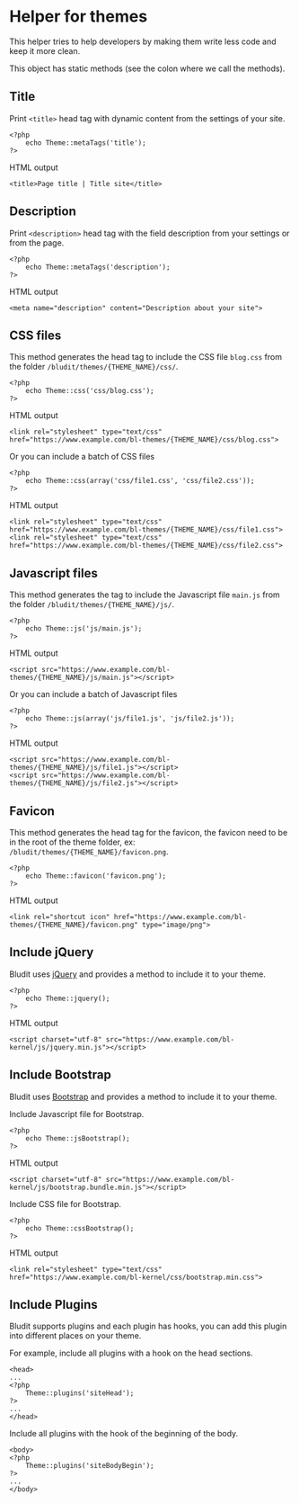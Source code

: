 # Helper for themes
<!-- position: 100 -->


This helper tries to help developers by making them write less code and keep it more clean.

This object has static methods (see the colon where we call the methods).

<h2 id="title">Title</h2>

Print `<title>` head tag with dynamic content from the settings of your site.
```
<?php
	echo Theme::metaTags('title');
?>
```

HTML output
```
<title>Page title | Title site</title>
```

<h2 id="description">Description</h2>

Print `<description>` head tag with the field description from your settings or from the page.
```
<?php
	echo Theme::metaTags('description');
?>
```

HTML output
```
<meta name="description" content="Description about your site">
```

<h2 id="css-files">CSS files</h2>

This method generates the head tag to include the CSS file `blog.css` from the folder `/bludit/themes/{THEME_NAME}/css/`.
```
<?php
	echo Theme::css('css/blog.css');
?>
```

HTML output
```
<link rel="stylesheet" type="text/css" href="https://www.example.com/bl-themes/{THEME_NAME}/css/blog.css">
```

Or you can include a batch of CSS files
```
<?php
	echo Theme::css(array('css/file1.css', 'css/file2.css'));
?>
```

HTML output
```
<link rel="stylesheet" type="text/css" href="https://www.example.com/bl-themes/{THEME_NAME}/css/file1.css">
<link rel="stylesheet" type="text/css" href="https://www.example.com/bl-themes/{THEME_NAME}/css/file2.css">
```

<h2 id="javascript-files">Javascript files</h2>

This method generates the tag to include the Javascript file `main.js` from the folder `/bludit/themes/{THEME_NAME}/js/`.
```
<?php
	echo Theme::js('js/main.js');
?>
```

HTML output
```
<script src="https://www.example.com/bl-themes/{THEME_NAME}/js/main.js"></script>
```

Or you can include a batch of Javascript files
```
<?php
	echo Theme::js(array('js/file1.js', 'js/file2.js'));
?>
```

HTML output
```
<script src="https://www.example.com/bl-themes/{THEME_NAME}/js/file1.js"></script>
<script src="https://www.example.com/bl-themes/{THEME_NAME}/js/file2.js"></script>
```

<h2 id="favicon">Favicon</h2>

This method generates the head tag for the favicon, the favicon need to be in the root of the theme folder, ex: `/bludit/themes/{THEME_NAME}/favicon.png`.

```
<?php
	echo Theme::favicon('favicon.png');
?>
```

HTML output
```
<link rel="shortcut icon" href="https://www.example.com/bl-themes/{THEME_NAME}/favicon.png" type="image/png">
```

<h2 id="include-jquery">Include jQuery</h2>

Bludit uses [jQuery](http://jquery.com) and provides a method to include it to your theme.

```
<?php
	echo Theme::jquery();
?>
```

HTML output
```
<script charset="utf-8" src="https://www.example.com/bl-kernel/js/jquery.min.js"></script>
```

<h2 id="include-bootstrap">Include Bootstrap</h2>

Bludit uses [Bootstrap](https://getbootstrap.com/) and provides a method to include it to your theme.

Include Javascript file for Bootstrap.
```
<?php
	echo Theme::jsBootstrap();
?>
```

HTML output
```
<script charset="utf-8" src="https://www.example.com/bl-kernel/js/bootstrap.bundle.min.js"></script>
```

Include CSS file for Bootstrap.
```
<?php
	echo Theme::cssBootstrap();
?>
```

HTML output
```
<link rel="stylesheet" type="text/css" href="https://www.example.com/bl-kernel/css/bootstrap.min.css">
```

<h2 id="include-plugins">Include Plugins</h2>

Bludit supports plugins and each plugin has hooks, you can add this plugin into different places on your theme.

For example, include all plugins with a hook on the head sections.
```
<head>
...
<?php
	Theme::plugins('siteHead');
?>
...
</head>
```

Include all plugins with the hook of the beginning of the body.
```
<body>
<?php
	Theme::plugins('siteBodyBegin');
?>
...
</body>
```
